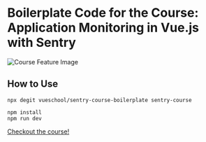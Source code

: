 # Boilerplate Code for the Course: Application Monitoring in Vue.js with Sentry 

![Course Feature Image](https://vueschool.io/media/0f4d0061e68e7ebb3b39b810d02f0126/application-monitoring-in-vuejs-with-sentry.png)

## How to Use

```
npx degit vueschool/sentry-course-boilerplate sentry-course
```
```
npm install
npm run dev
```

[Checkout the course!](https://vueschool.io/courses/application-monitoring-in-vue-js-with-sentry)